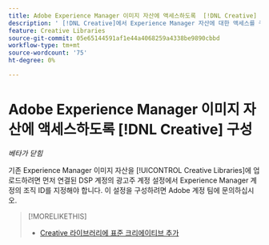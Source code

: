 ```yaml
---
title: Adobe Experience Manager 이미지 자산에 액세스하도록  [!DNL Creative] 구성
description: ' [!DNL Creative]에서 Experience Manager 자산에 대한 액세스를 구성하는 방법에 대해 알아봅니다.'
feature: Creative Libraries
source-git-commit: 05e65144591af1e44a4068259a4338be9890cbbd
workflow-type: tm+mt
source-wordcount: '75'
ht-degree: 0%

---
```


# Adobe Experience Manager 이미지 자산에 액세스하도록 [!DNL Creative] 구성

*베타가 닫힘*

<!-- Is this relevant only to standard creatives? If so, then move into Standard Creatives chapter from where it is now -->

기존 Experience Manager 이미지 자산을 [!UICONTROL Creative Libraries]에 업로드하려면 먼저 연결된 DSP 계정의 광고주 계정 설정에서 Experience Manager 계정의 조직 ID를 지정해야 합니다. 이 설정을 구성하려면 Adobe 계정 팀에 문의하십시오.

>[!MORELIKETHIS]
>
>* [Creative 라이브러리에 표준 크리에이티브 추가](creative-add-standard.md)
